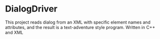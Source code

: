 # DialogDriver
This project reads dialog from an XML with specific element names and attributes, and the result is a text-adventure style program. Written in C++ and XML
